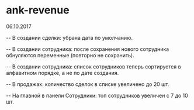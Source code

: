 # ank-revenue

06.10.2017

-- В создании сделки: убрана дата по умолчанию.

-- В создании сотрудника: после сохранения нового сотрудника обнуляются переменные (повторно не сохранить).

-- В создании сотрудника: список сотрудников теперь сортируется в алфавитном порядке, а не по дате создания.

-- В продажах: количество сделок в списке увеличено до 20 шт.

-- На главной в панели Сотрудники: топ сотрудников увеличен с 7 до 10 шт.
